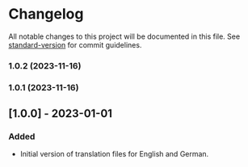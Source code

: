 # Changelog

All notable changes to this project will be documented in this file. See [standard-version](https://github.com/conventional-changelog/standard-version) for commit guidelines.

### 1.0.2 (2023-11-16)

### 1.0.1 (2023-11-16)

## [1.0.0] - 2023-01-01
### Added
- Initial version of translation files for English and German.
